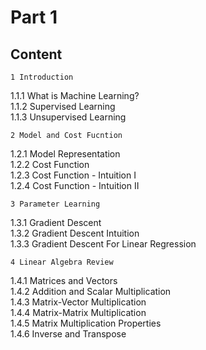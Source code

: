 # Part 1
## Content
	1 Introduction   
1.1.1 What is Machine Learning?  
1.1.2 Supervised Learning  
1.1.3 Unsupervised Learning  

	2 Model and Cost Fucntion  
1.2.1 Model Representation  
1.2.2 Cost Function  
1.2.3 Cost Function - Intuition I  
1.2.4 Cost Function - Intuition II  

	3 Parameter Learning  
1.3.1 Gradient Descent  
1.3.2 Gradient Descent Intuition  
1.3.3 Gradient Descent For Linear Regression  

	4 Linear Algebra Review  
1.4.1 Matrices and Vectors  
1.4.2 Addition and Scalar Multiplication  
1.4.3 Matrix-Vector Multiplication  
1.4.4 Matrix-Matrix Multiplication  
1.4.5 Matrix Multiplication Properties  
1.4.6 Inverse and Transpose 